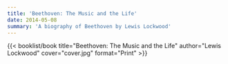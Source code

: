 ```yaml
---
title: 'Beethoven: The Music and the Life'
date: 2014-05-08
summary: 'A biography of Beethoven by Lewis Lockwood'
---
```


{{< booklist/book
title="Beethoven: The Music and the Life"
author="Lewis Lockwood"
cover="cover.jpg"
format="Print" >}}
